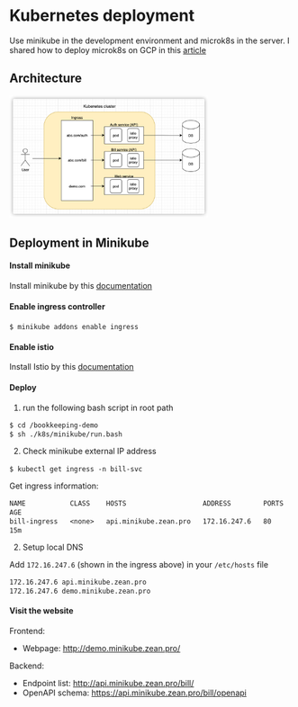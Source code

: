 # Kubernetes deployment
Use minikube in the development environment and microk8s in the server.
I shared how to deploy microk8s on GCP in this [article](https://zhuzean.medium.com/microk8s-on-gcp-vm-730aa49d277f)

## Architecture

<img src="https://github.com/ZhuZean/bookkeeping-demo/blob/main/preview/architecture/k8s.png" width="70%" height="70%">

## Deployment in Minikube
#### Install minikube
Install minikube by this [documentation](https://minikube.sigs.k8s.io/docs/start/)

#### Enable ingress controller
`$ minikube addons enable ingress`

#### Enable istio
Install Istio by this [documentation](https://istio.io/latest/docs/setup/getting-started/#download)

#### Deploy
1. run the following bash script in root path
```
$ cd /bookkeeping-demo
$ sh ./k8s/minikube/run.bash
```

2. Check minikube external IP address

`$ kubectl get ingress -n bill-svc`

Get ingress information:

```
NAME           CLASS    HOSTS                   ADDRESS        PORTS   AGE
bill-ingress   <none>   api.minikube.zean.pro   172.16.247.6   80      15m
```

2. Setup local DNS

Add `172.16.247.6` (shown in the ingress above) in your `/etc/hosts` file
```
172.16.247.6 api.minikube.zean.pro
172.16.247.6 demo.minikube.zean.pro
```

#### Visit the website
Frontend:
- Webpage: http://demo.minikube.zean.pro/

Backend:
- Endpoint list: http://api.minikube.zean.pro/bill/
- OpenAPI schema: https://api.minikube.zean.pro/bill/openapi
